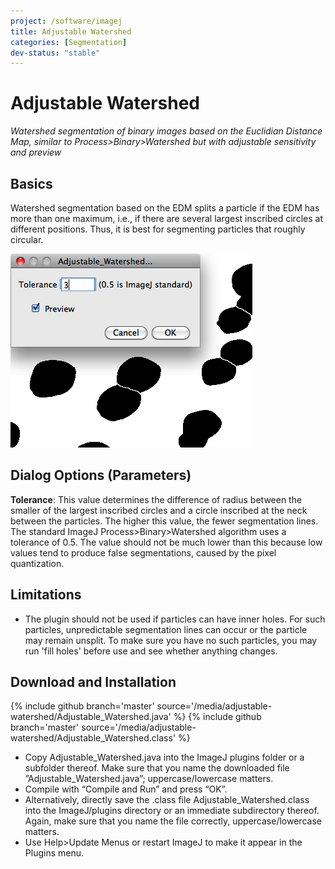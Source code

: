 ```yaml
---
project: /software/imagej
title: Adjustable Watershed
categories: [Segmentation]
dev-status: "stable"
---
```




# Adjustable Watershed

*Watershed segmentation of binary images based on the Euclidian Distance Map, similar to Process>Binary>Watershed but with adjustable sensitivity and preview*

## Basics

Watershed segmentation based on the EDM splits a particle if the EDM has more than one maximum, i.e., if there are several largest inscribed circles at different positions. Thus, it is best for segmenting particles that roughly circular.

![](/media/adjustable-watershed/adjustable-watershed-screenshot.png)

## Dialog Options (Parameters)

**Tolerance**: 
This value determines the difference of radius between the smaller of the largest inscribed circles and a circle inscribed at the neck between the particles. The higher this value, the fewer segmentation lines. The standard ImageJ Process>Binary>Watershed algorithm uses a tolerance of 0.5. The value should not be much lower than this because low values tend to produce false segmentations, caused by the pixel quantization.

## Limitations

* The plugin should not be used if particles can have inner holes. For such particles, unpredictable segmentation lines can occur or the particle may remain unsplit. To make sure you have no such particles, you may run 'fill holes' before use and see whether anything changes.

## Download and Installation
{% include github branch='master' source='/media/adjustable-watershed/Adjustable_Watershed.java' %}
{% include github branch='master' source='/media/adjustable-watershed/Adjustable_Watershed.class' %}

* Copy Adjustable_Watershed.java into the ImageJ plugins folder or a subfolder thereof. Make sure that you name the downloaded file ”Adjustable_Watershed.java”; uppercase/lowercase matters.
* Compile with “Compile and Run” and press “OK”.
* Alternatively, directly save the .class file Adjustable_Watershed.class into the ImageJ/plugins directory or an immediate subdirectory thereof. Again, make sure that you name the file correctly, uppercase/lowercase matters.
* Use Help>Update Menus or restart ImageJ to make it appear in the Plugins menu.

